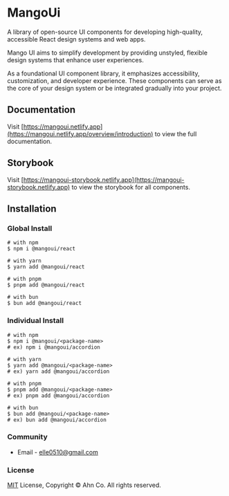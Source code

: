# MangoUi

A library of open-source UI components for developing high-quality, accessible React design systems and web apps.

Mango UI aims to simplify development by providing unstyled, flexible design systems that enhance user experiences.

As a foundational UI component library, it emphasizes accessibility, customization, and developer experience. These components can serve as the core of your design system or be integrated gradually into your project.

## Documentation

Visit [https://mangoui.netlify.app](https://mangoui.netlify.app/overview/introduction) to view the full documentation.

## Storybook

Visit [https://mangoui-storybook.netlify.app](https://mangoui-storybook.netlify.app) to view the storybook for all components.

## Installation

### Global Install

```shell
# with npm
$ npm i @mangoui/react

# with yarn
$ yarn add @mangoui/react

# with pnpm
$ pnpm add @mangoui/react

# with bun
$ bun add @mangoui/react
```

### Individual Install

```shell
# with npm
$ npm i @mangoui/<package-name>
# ex) npm i @mangoui/accordion

# with yarn
$ yarn add @mangoui/<package-name>
# ex) yarn add @mangoui/accordion

# with pnpm
$ pnpm add @mangoui/<package-name>
# ex) pnpm add @mangoui/accordion

# with bun
$ bun add @mangoui/<package-name>
# ex) bun add @mangoui/accordion
```

### Community

- Email - elle0510@gmail.com

### License

[MIT](LICENSE) License, Copyright © Ahn Co. All rights reserved.
